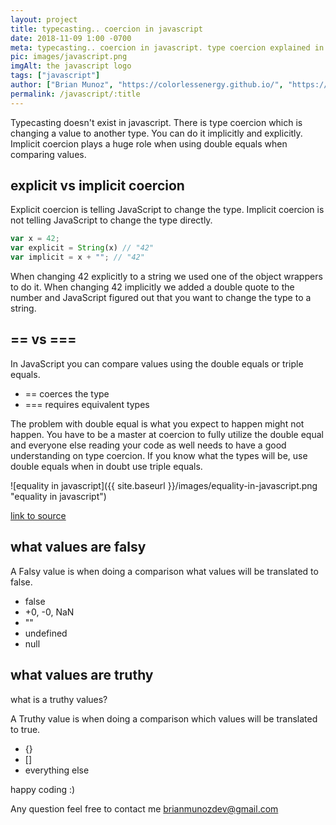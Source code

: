 ```yaml
---
layout: project
title: typecasting.. coercion in javascript
date: 2018-11-09 1:00 -0700
meta: typecasting.. coercion in javascript. type coercion explained in javascript.
pic: images/javascript.png
imgAlt: the javascript logo
tags: ["javascript"]
author: ["Brian Munoz", "https://colorlessenergy.github.io/", "https://github.com/colorlessenergy"]
permalink: /javascript/:title
---
```


Typecasting doesn't exist in javascript. There is type coercion which is changing a value to another type. You can do it implicitly and explicitly. Implicit coercion plays a huge role when using double equals when comparing values.

## explicit vs implicit coercion

Explicit coercion is telling JavaScript to change the type. Implicit coercion is not telling JavaScript to change the type directly.

```javascript
var x = 42;
var explicit = String(x) // "42"
var implicit = x + ""; // "42"
```

When changing 42 explicitly to a string we used one of the object wrappers to do it. When changing 42 implicitly we added a double quote to the number and JavaScript figured out that you want to change the type to a string.

## == vs ===

In JavaScript you can compare values using the double equals or triple equals.

* == coerces the type
* === requires equivalent types

The problem with double equal is what you expect to happen might not happen. You have to be a master at coercion to fully utilize the double equal and everyone else reading your code as well needs to have a good understanding on type coercion. If you know what the types will be, use double equals when in doubt use triple equals.


![equality in javascript]({{ site.baseurl }}/images/equality-in-javascript.png "equality in javascript")

[link to source](  https://dorey.github.io/JavaScript-Equality-Table/unified/)

## what values are falsy

A Falsy value is when doing a comparison what values will be translated to false.

* false
* +0, -0, NaN
* ""
* undefined
* null

## what values are truthy

what is a truthy values?

A Truthy value is when doing a comparison which values will be translated to true.

* {}
* []
* everything else

happy coding :)

Any question feel free to contact me brianmunozdev@gmail.com



